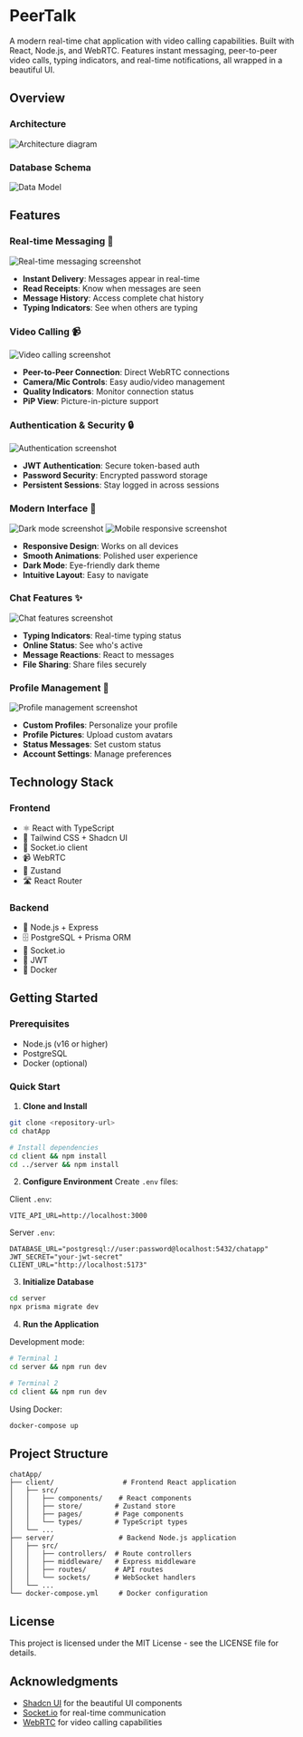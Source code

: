 # PeerTalk

A modern real-time chat application with video calling capabilities. Built with React, Node.js, and WebRTC. Features instant messaging, peer-to-peer video calls, typing indicators, and real-time notifications, all wrapped in a beautiful UI.

## Overview

### Architecture

![Architecture diagram](screenshots/architecture-diagram.png)

### Database Schema

![Data Model](screenshots/er-diagram.png)

## Features

### Real-time Messaging 💬

![Real-time messaging screenshot](screenshots/messaging.png)

- **Instant Delivery**: Messages appear in real-time
- **Read Receipts**: Know when messages are seen
- **Message History**: Access complete chat history
- **Typing Indicators**: See when others are typing

### Video Calling 📹

![Video calling screenshot](screenshots/video-call.png)

- **Peer-to-Peer Connection**: Direct WebRTC connections
- **Camera/Mic Controls**: Easy audio/video management
- **Quality Indicators**: Monitor connection status
- **PiP View**: Picture-in-picture support

### Authentication & Security 🔒

![Authentication screenshot](screenshots/auth.png)

- **JWT Authentication**: Secure token-based auth
- **Password Security**: Encrypted password storage
- **Persistent Sessions**: Stay logged in across sessions

### Modern Interface 🎨

![Dark mode screenshot](screenshots/dark-mode.png)
![Mobile responsive screenshot](screenshots/mobile.png)

- **Responsive Design**: Works on all devices
- **Smooth Animations**: Polished user experience
- **Dark Mode**: Eye-friendly dark theme
- **Intuitive Layout**: Easy to navigate

### Chat Features ✨

![Chat features screenshot](screenshots/chat-features.png)

- **Typing Indicators**: Real-time typing status
- **Online Status**: See who's active
- **Message Reactions**: React to messages
- **File Sharing**: Share files securely

### Profile Management 👤

![Profile management screenshot](screenshots/profile.png)

- **Custom Profiles**: Personalize your profile
- **Profile Pictures**: Upload custom avatars
- **Status Messages**: Set custom status
- **Account Settings**: Manage preferences

## Technology Stack

### Frontend

- ⚛️ React with TypeScript
- 🎨 Tailwind CSS + Shadcn UI
- 🔄 Socket.io client
- 📹 WebRTC
- 🏪 Zustand
- 🛣️ React Router

### Backend

- 📡 Node.js + Express
- 🗄️ PostgreSQL + Prisma ORM
- 🔌 Socket.io
- 🔑 JWT
- 🐳 Docker

## Getting Started

### Prerequisites

- Node.js (v16 or higher)
- PostgreSQL
- Docker (optional)

### Quick Start

1. **Clone and Install**

```bash
git clone <repository-url>
cd chatApp

# Install dependencies
cd client && npm install
cd ../server && npm install
```

2. **Configure Environment**
   Create `.env` files:

Client `.env`:

```env
VITE_API_URL=http://localhost:3000
```

Server `.env`:

```env
DATABASE_URL="postgresql://user:password@localhost:5432/chatapp"
JWT_SECRET="your-jwt-secret"
CLIENT_URL="http://localhost:5173"
```

3. **Initialize Database**

```bash
cd server
npx prisma migrate dev
```

4. **Run the Application**

Development mode:

```bash
# Terminal 1
cd server && npm run dev

# Terminal 2
cd client && npm run dev
```

Using Docker:

```bash
docker-compose up
```

## Project Structure

```
chatApp/
├── client/                 # Frontend React application
│   ├── src/
│   │   ├── components/    # React components
│   │   ├── store/        # Zustand store
│   │   ├── pages/        # Page components
│   │   └── types/        # TypeScript types
│   └── ...
├── server/                # Backend Node.js application
│   ├── src/
│   │   ├── controllers/  # Route controllers
│   │   ├── middleware/   # Express middleware
│   │   ├── routes/       # API routes
│   │   └── sockets/      # WebSocket handlers
│   └── ...
└── docker-compose.yml     # Docker configuration
```

## License

This project is licensed under the MIT License - see the LICENSE file for details.

## Acknowledgments

- [Shadcn UI](https://ui.shadcn.com/) for the beautiful UI components
- [Socket.io](https://socket.io/) for real-time communication
- [WebRTC](https://webrtc.org/) for video calling capabilities
